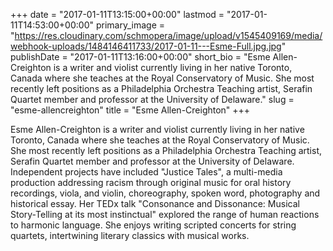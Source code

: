 +++
date = "2017-01-11T13:15:00+00:00"
lastmod = "2017-01-11T14:53:00+00:00"
primary_image = "https://res.cloudinary.com/schmopera/image/upload/v1545409169/media/webhook-uploads/1484146411733/2017-01-11---Esme-Full.jpg.jpg"
publishDate = "2017-01-11T13:16:00+00:00"
short_bio = "Esme Allen-Creighton is a writer and violist currently living in her native Toronto, Canada where she teaches at the Royal Conservatory of Music. She most recently left positions as a Philadelphia Orchestra Teaching artist, Serafin Quartet member and professor at the University of Delaware."
slug = "esme-allencreighton"
title = "Esme Allen-Creighton"
+++

Esme Allen-Creighton is a writer and violist currently living in her native Toronto, Canada where she teaches at the Royal Conservatory of Music. She most recently left positions as a Philadelphia Orchestra Teaching artist, Serafin Quartet member and professor at the University of Delaware.  Independent projects have included "Justice Tales", a multi-media production addressing racism through original music for oral history recordings, viola, and violin, choreography, spoken word, photography and historical essay. Her TEDx talk "Consonance and Dissonance: Musical Story-Telling at its most instinctual" explored the range of human reactions to harmonic language. She enjoys writing scripted concerts for string quartets, intertwining literary classics with musical works.

